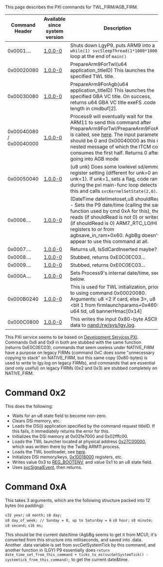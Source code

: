 This page describes the PXI commands for TWL_FIRM/AGB_FIRM.

| Command Header          | Available since system version | Description                                                                                                                                                                                                                                                                                                        |
|-------------------------|--------------------------------|--------------------------------------------------------------------------------------------------------------------------------------------------------------------------------------------------------------------------------------------------------------------------------------------------------------------|
| 0x0001....              | [1.0.0-0](1.0.0-0 "wikilink")  | Shuts down LgyP9, puts ARM9 into a `while(1) svcSleepThread(1*1000*1000);` loop at the end of `main()`                                                                                                                                                                                                             |
| 0x00020080              | [1.0.0-0](1.0.0-0 "wikilink")  | PrepareArm9ForTwl(u64 application_titleID) This launches the specified TWL title.                                                                                                                                                                                                                                  |
| 0x00030080              | [1.0.0-0](1.0.0-0 "wikilink")  | PrepareArm9ForAgb(u64 application_titleID) This launches the specified GBA VC title. On success, returns u64 GBA VC title exeFS .code length in cmdbuf\[2\].                                                                                                                                                       |
| 0x00040080 / 0x00040000 | [1.0.0-0](1.0.0-0 "wikilink")  | Process9 will eventually wait for the ARM11 to send this command after PrepareArm9ForTwl/PrepareArm9ForAgb is called, see [here](FIRM "wikilink"). The input parameters should be 0 and 0x00040000 as this is a nested message of which the ITCM code consumes the first half. Returns 0 after going into AGB mode |
| 0x00050040              | [1.0.0-0](1.0.0-0 "wikilink")  | (u8 unk) Does some lowlevel sd/emmc register setting (different for unk=0 and unk=1). If unk=1, sets a flag, code ran during the pxi main-func loop detects this and calls `svcKernelSetState(2,0)`.                                                                                                               |
| 0x0006....              | [1.0.0-0](1.0.0-0 "wikilink")  | (DateTime datetimetoset,u8 shouldRead) - Sets the P9 date/time (calling the same function used by cmd 0xA for this), then reads (if shouldRead is not 0) or writes (if shouldRead is 0) ARM7_RTC_LO/HI registers to or from agbsave_in_ram+0x60. AgbBg doesn't appear to use this command at all.                  |
| 0x0007....              | [1.0.0-0](1.0.0-0 "wikilink")  | Returns u8, IsSdCardInserted maybe?                                                                                                                                                                                                                                                                                |
| 0x0008....              | [1.0.0-0](1.0.0-0 "wikilink")  | Stubbed, returns 0xE0C0EC03...                                                                                                                                                                                                                                                                                     |
| 0x0009....              | [1.0.0-0](1.0.0-0 "wikilink")  | Stubbed, returns 0xE0C0EC03...                                                                                                                                                                                                                                                                                     |
| 0x000A....              | [1.0.0-0](1.0.0-0 "wikilink")  | Sets Process9's internal date/time, see below.                                                                                                                                                                                                                                                                     |
| 0x000B0240              | [1.0.0-0](1.0.0-0 "wikilink")  | This is used for TWL initialization, prior to using command 0x00020080. Arguments: u8 \<2 if card, else 3\>, u8 \<bit 1 from firmlaunchparams+0x460\>, u64 tid, u8 bannerHmac\[0x14\]                                                                                                                              |
| 0x000C0800              | [1.0.0-0](1.0.0-0 "wikilink")  | This writes the input 0x80-byte ASCII data to [nand:/rw/sys/lgy.log](Flash_Filesystem "wikilink").                                                                                                                                                                                                                 |

This PXI service seems to be based on [Development Services
PXI](Development_Services_PXI "wikilink"). Commands 0x8 and 0x9 in both
are stubbed with the same function (returns 0xE0C0EC03), commands that
seem useless under NATIVE_FIRM have a purpose on legacy FIRMs (command
0xC does some "unnecessary copying to stack" on NATIVE_FIRM, but this
same copy (0x80-bytes) is used to write to lgy.log on legacy FIRMs), and
commands that are essential (and only useful) on legacy FIRMs (0x2 and
0x3) are stubbed completely on NATIVE_FIRM.

# Command 0x2

This does the following:

- Waits for an u8 state field to become non-zero.
- Clears DSi memory, etc.
- Loads the DS(i) application specified by the command request titleID.
  If this fails, it immediately returns the error for this.
- Initializes the DSi memory at 0x02fe7000 and 0x02fffc00.
- Loads the TWL launcher located at physical address
  [0x27C00000](Memory_layout "wikilink"), which was written there by the
  TwlBg ARM11 process.
- Loads the TWL bootloader, see [here](FIRM "wikilink").
- Initializes DSi memory/keys, [0x10018000](IO_Registers "wikilink")
  registers, etc.
- Writes value 0x3 to [REG_BOOTENV](CONFIG_Registers "wikilink"), and
  value 0x1 to an u8 state field.
- Uses [svcSignalEvent](SVC "wikilink"), then returns.

# Command 0xA

This takes 3 arguments, which are the following structure packed into 12
bytes (no padding):

`s32 year;`
`s8 month;`
`s8 day;`
`s8 day_of_week; // Sunday = 0, up to Saturday = 6`
`s8 hour;`
`s8 minute;`
`s8 second;`
`s16 ms;`

This should be the current date/time (AgbBg seems to get it from MCU);
it's converted from this structure into milliseconds, and saved into
.data. Another .data variable is set from svcGetSystemTick by this
command, and another function in (LGY) P9 essentially does
`return date_time_set_from_this_command + ticks_to_ms(svcGetSystemTick() - systemtick_from_this_command);`
to get the current date&time.